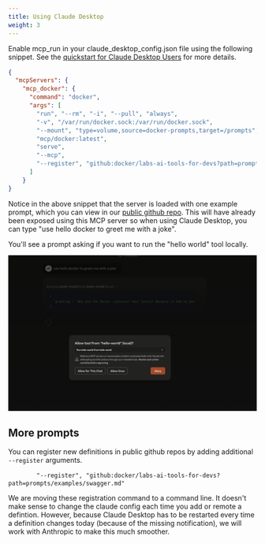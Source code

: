 ```yaml
---
title: Using Claude Desktop
weight: 3
---
```


Enable mcp_run in your claude_desktop_config.json file using the following snippet.  See the [quickstart for Claude Desktop Users](https://modelcontextprotocol.io/quickstart/user) for more details.

```json
{
  "mcpServers": {
    "mcp_docker": {
      "command": "docker",
      "args": [
        "run", "--rm", "-i", "--pull", "always",
        "-v", "/var/run/docker.sock:/var/run/docker.sock",
        "--mount", "type=volume,source=docker-prompts,target=/prompts",
        "mcp/docker:latest",
        "serve",
        "--mcp",
        "--register", "github:docker/labs-ai-tools-for-devs?path=prompts/bootstrap.md"
      ]
    }
}
```

Notice in the above snippet that the server is loaded with one example prompt, which you can view in our [public github repo](https://github.com/docker/labs-ai-tools-for-devs/blob/main/prompts/examples/hello_world.md?plain=1).
This will have already been exposed using this MCP server so when using Claude Desktop, you can type "use hello docker to greet me with a joke".

You'll see a prompt asking if you want to run the "hello world" tool locally.

![consent](consent.png)

## More prompts

You can register new definitions in public github repos by adding additional `--register` arguments.

```
        "--register", "github:docker/labs-ai-tools-for-devs?path=prompts/examples/swagger.md"
```

We are moving these registration command to a command line. It doesn't make sense to change the claude 
config each time you add or remote a defintion.  However, because Claude Desktop has to be restarted 
every time a definition changes today (because of the missing notification), we will work
with Anthropic to make this much smoother.
